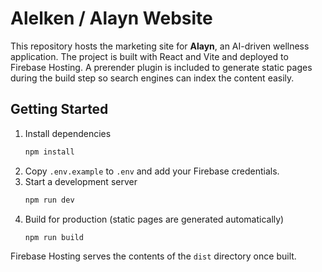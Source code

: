 # Alelken / Alayn Website

This repository hosts the marketing site for **Alayn**, an AI-driven wellness application. The project is built with React and Vite and deployed to Firebase Hosting. A prerender plugin is included to generate static pages during the build step so search engines can index the content easily.

## Getting Started

1. Install dependencies
   ```bash
   npm install
   ```
2. Copy `.env.example` to `.env` and add your Firebase credentials.
3. Start a development server
   ```bash
   npm run dev
   ```
4. Build for production (static pages are generated automatically)
   ```bash
   npm run build
   ```

Firebase Hosting serves the contents of the `dist` directory once built.
